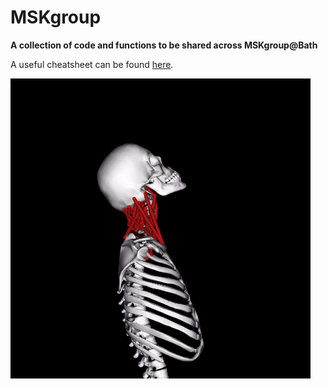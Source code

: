 # MSKgroup

**A collection of code and functions to be shared across MSKgroup@Bath**

A useful cheatsheet can be found [here](https://education.github.com/git-cheat-sheet-education.pdf).


![Neck example gif](https://github.com/dc547/MSKgroup/blob/master/docs/imgs/neckaction.gif?raw=true)
